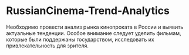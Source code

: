 # RussianCinema-Trend-Analytics
Необходимо провести анализ рынка кинопроката в России и выявить актуальные тенденции. Особое внимание следует уделить фильмам, которые были поддержаны государством, исследовать их привлекательность для зрителя.

